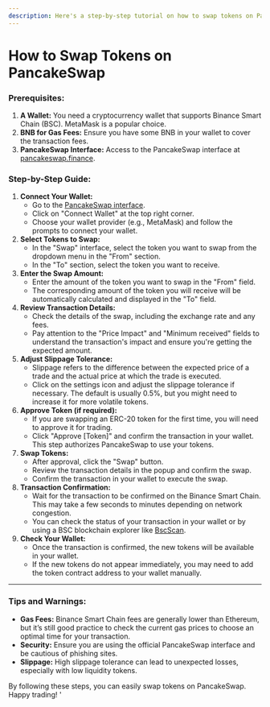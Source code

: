 ```yaml
---
description: Here's a step-by-step tutorial on how to swap tokens on PancakeSwap
---
```


# How to Swap Tokens on PancakeSwap

### **Prerequisites:**

1. **A Wallet:** You need a cryptocurrency wallet that supports Binance Smart Chain (BSC). MetaMask is a popular choice.
2. **BNB for Gas Fees:** Ensure you have some BNB in your wallet to cover the transaction fees.
3. **PancakeSwap Interface:** Access to the PancakeSwap interface at [pancakeswap.finance](https://pancakeswap.finance/).

### **Step-by-Step Guide:**

1. **Connect Your Wallet:**
   * Go to the [PancakeSwap interface](https://pancakeswap.finance/swap).
   * Click on "Connect Wallet" at the top right corner.
   * Choose your wallet provider (e.g., MetaMask) and follow the prompts to connect your wallet.
2. **Select Tokens to Swap:**
   * In the "Swap" interface, select the token you want to swap from the dropdown menu in the "From" section.
   * In the "To" section, select the token you want to receive.
3. **Enter the Swap Amount:**
   * Enter the amount of the token you want to swap in the "From" field.
   * The corresponding amount of the token you will receive will be automatically calculated and displayed in the "To" field.
4. **Review Transaction Details:**
   * Check the details of the swap, including the exchange rate and any fees.
   * Pay attention to the "Price Impact" and "Minimum received" fields to understand the transaction's impact and ensure you're getting the expected amount.
5. **Adjust Slippage Tolerance:**
   * Slippage refers to the difference between the expected price of a trade and the actual price at which the trade is executed.
   * Click on the settings icon and adjust the slippage tolerance if necessary. The default is usually 0.5%, but you might need to increase it for more volatile tokens.
6. **Approve Token (if required):**
   * If you are swapping an ERC-20 token for the first time, you will need to approve it for trading.
   * Click "Approve \[Token]" and confirm the transaction in your wallet. This step authorizes PancakeSwap to use your tokens.
7. **Swap Tokens:**
   * After approval, click the "Swap" button.
   * Review the transaction details in the popup and confirm the swap.
   * Confirm the transaction in your wallet to execute the swap.
8. **Transaction Confirmation:**
   * Wait for the transaction to be confirmed on the Binance Smart Chain. This may take a few seconds to minutes depending on network congestion.
   * You can check the status of your transaction in your wallet or by using a BSC blockchain explorer like [BscScan](https://bscscan.com/).
9. **Check Your Wallet:**
   * Once the transaction is confirmed, the new tokens will be available in your wallet.
   * If the new tokens do not appear immediately, you may need to add the token contract address to your wallet manually.

***

### Tips and Warnings:

* **Gas Fees:** Binance Smart Chain fees are generally lower than Ethereum, but it’s still good practice to check the current gas prices to choose an optimal time for your transaction.
* **Security:** Ensure you are using the official PancakeSwap interface and be cautious of phishing sites.
* **Slippage:** High slippage tolerance can lead to unexpected losses, especially with low liquidity tokens.

By following these steps, you can easily swap tokens on PancakeSwap. Happy trading! '
